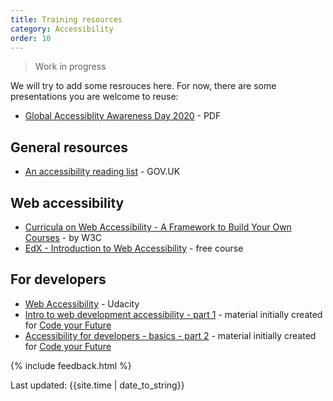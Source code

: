 ```yaml
---
title: Training resources
category: Accessibility
order: 10
---
```


<blockquote class="red">
  <p>Work in progress</p>
</blockquote>

 We will try to add some resrouces here. For now, there are some presentations you are welcome to reuse:

 - [Global Accessiblity Awareness Day 2020](/files/GAAD-2020-presentation-for-the-public.pdf) - PDF
 
## General resources
 
- [An accessibility reading list](https://accessibility.blog.gov.uk/2017/10/23/an-accessibility-reading-list/) - GOV.UK
 
## Web accessibility
 
- [Curricula on Web Accessibility - A Framework to Build Your Own Courses](https://www.w3.org/WAI/curricula/) - by W3C
- [EdX - Introduction to Web Accessibility](https://www.edx.org/course/web-accessibility-introduction) - free course

## For developers
- [Web Accessibility](https://www.udacity.com/course/web-accessibility--ud891) - Udacity
- [Intro to web development accessibility - part 1](https://docs.google.com/presentation/d/1CY7r_r8Zs6evWuQpGZK_E2zvXqNWbEEd5x5n1OhE6Rg/edit?usp=sharing) - material initially created for [Code your Future](https://codeyourfuture.io/)
- [Accessibility for developers - basics - part 2](https://docs.google.com/presentation/d/15PG1w766J_EJGSVOnrjrn6ti_-K_7hdRjXZzA-sxTQ4/edit?usp=sharing) - material initially created for [Code your Future](https://codeyourfuture.io/)

{% include feedback.html %}
<div>Last updated: {{site.time | date_to_string}}</div>
